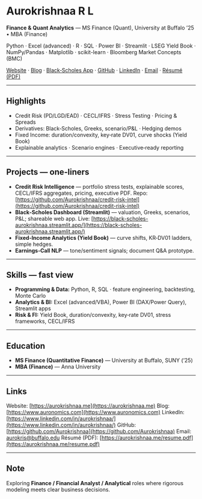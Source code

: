# Aurokrishnaa R L

**Finance & Quant Analytics** — MS Finance (Quant), University at Buffalo ’25 • MBA (Finance)

Python · Excel (advanced) · R · SQL · Power BI · Streamlit · LSEG Yield Book · NumPy/Pandas · Matplotlib · scikit-learn · Bloomberg Market Concepts (BMC)

<p>
  <a href="https://aurokrishnaa.me">Website</a> ·
  <a href="https://www.auronomics.com">Blog</a> ·
  <a href="https://black-scholes-aurokrishnaa.streamlit.app/">Black‑Scholes App</a> ·
  <a href="https://github.com/Aurokrishnaa">GitHub</a> ·
  <a href="https://www.linkedin.com/in/aurokrishnaa/">LinkedIn</a> ·
  <a href="mailto:aurokris@buffalo.edu">Email</a> ·
  <a href="https://aurokrishnaa.me/resume.pdf">Résumé (PDF)</a>
</p>

---

## Highlights

* Credit Risk (PD/LGD/EAD) · CECL/IFRS · Stress Testing · Pricing & Spreads
* Derivatives: Black‑Scholes, Greeks, scenario/P\&L · Hedging demos
* Fixed Income: duration/convexity, key‑rate DV01, curve shocks (Yield Book)
* Explainable analytics · Scenario engines · Executive‑ready reporting

---

## Projects — one‑liners

* **Credit Risk Intelligence** — portfolio stress tests, explainable scores, CECL/IFRS aggregates, pricing, executive PDF.
  Repo: [https://github.com/Aurokrishnaa/credit-risk-intel](https://github.com/Aurokrishnaa/credit-risk-intel)
* **Black‑Scholes Dashboard (Streamlit)** — valuation, Greeks, scenarios, P\&L; shareable web app.
  Live: [https://black-scholes-aurokrishnaa.streamlit.app/](https://black-scholes-aurokrishnaa.streamlit.app/)
* **Fixed‑Income Analytics (Yield Book)** — curve shifts, KR‑DV01 ladders, simple hedges.
* **Earnings‑Call NLP** — tone/sentiment signals; document Q\&A prototype.

---

## Skills — fast view

* **Programming & Data:** Python, R, SQL · feature engineering, backtesting, Monte Carlo
* **Analytics & BI:** Excel (advanced/VBA), Power BI (DAX/Power Query), Streamlit apps
* **Risk & FI:** Yield Book, duration/convexity, key‑rate DV01, stress frameworks, CECL/IFRS

---

## Education

* **MS Finance (Quantitative Finance)** — University at Buffalo, SUNY (’25)
* **MBA (Finance)** — Anna University

---

## Links

Website: [https://aurokrishnaa.me](https://aurokrishnaa.me)
Blog: [https://www.auronomics.com](https://www.auronomics.com)
LinkedIn: [https://www.linkedin.com/in/aurokrishnaa/](https://www.linkedin.com/in/aurokrishnaa/)
GitHub: [https://github.com/Aurokrishnaa](https://github.com/Aurokrishnaa)
Email: [aurokris@buffalo.edu](mailto:aurokris@buffalo.edu)
Résumé (PDF): [https://aurokrishnaa.me/resume.pdf](https://aurokrishnaa.me/resume.pdf)

---

## Note

Exploring **Finance / Financial Analyst / Analytical** roles where rigorous modeling meets clear business decisions.
